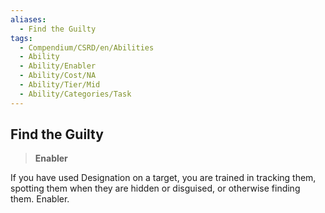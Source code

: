 ```yaml
---
aliases:
  - Find the Guilty
tags:
  - Compendium/CSRD/en/Abilities
  - Ability
  - Ability/Enabler
  - Ability/Cost/NA
  - Ability/Tier/Mid
  - Ability/Categories/Task
---
```

  
    
## Find the Guilty    
>**Enabler**  
    
If you have used Designation on a target, you are trained in tracking them, spotting them when they are hidden or disguised, or otherwise finding them. Enabler.